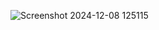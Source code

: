 ![Screenshot 2024-12-08 125115](https://github.com/user-attachments/assets/2be835f3-2d6f-4b74-8d8d-7ceff30e8ce8)
